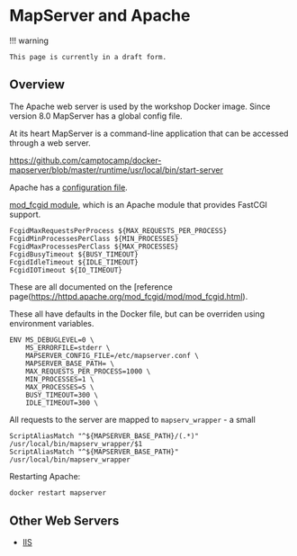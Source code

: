 # MapServer and Apache

!!! warning

    This page is currently in a draft form.
    
## Overview

The Apache web server is used by the workshop Docker image. Since version 8.0 MapServer has a global config file.

At its heart MapServer is a command-line application that can be accessed through a web server.

https://github.com/camptocamp/docker-mapserver/blob/master/runtime/usr/local/bin/start-server

Apache has a [configuration file](https://github.com/camptocamp/docker-mapserver/blob/master/runtime/etc/apache2/conf-enabled/mapserver.conf).

[mod_fcgid module](https://httpd.apache.org/mod_fcgid/), which is an Apache module that provides FastCGI support.

```
FcgidMaxRequestsPerProcess ${MAX_REQUESTS_PER_PROCESS}
FcgidMinProcessesPerClass ${MIN_PROCESSES}
FcgidMaxProcessesPerClass ${MAX_PROCESSES}
FcgidBusyTimeout ${BUSY_TIMEOUT}
FcgidIdleTimeout ${IDLE_TIMEOUT}
FcgidIOTimeout ${IO_TIMEOUT}
```

These are all documented on the [reference page(https://httpd.apache.org/mod_fcgid/mod/mod_fcgid.html).

These all have defaults in the Docker file, but can be overriden using environment variables.

```
ENV MS_DEBUGLEVEL=0 \
    MS_ERRORFILE=stderr \
    MAPSERVER_CONFIG_FILE=/etc/mapserver.conf \
    MAPSERVER_BASE_PATH= \
    MAX_REQUESTS_PER_PROCESS=1000 \
    MIN_PROCESSES=1 \
    MAX_PROCESSES=5 \
    BUSY_TIMEOUT=300 \
    IDLE_TIMEOUT=300 \
```


All requests to the server are mapped to `mapserv_wrapper` - a small 

```
ScriptAliasMatch "^${MAPSERVER_BASE_PATH}/(.*)" /usr/local/bin/mapserv_wrapper/$1
ScriptAliasMatch "^${MAPSERVER_BASE_PATH}" /usr/local/bin/mapserv_wrapper
```

Restarting Apache:

```bash
docker restart mapserver
```

## Other Web Servers

* [IIS](https://mapserver.org/installation/iis.html)
